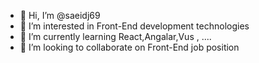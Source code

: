 - 👋 Hi, I’m @saeidj69
- 👀 I’m interested in Front-End development technologies
- 🌱 I’m currently learning React,Angalar,Vus , ....
- 💞️ I’m looking to collaborate on Front-End job position

<!---
saeidj69/saeidj69 is a ✨ special ✨ repository because its `README.md` (this file) appears on your GitHub profile.
You can click the Preview link to take a look at your changes.
--->

